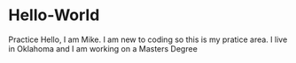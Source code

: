 # Hello-World
Practice
Hello, I am Mike. I am new to coding so this is my pratice area.
I live in Oklahoma and I am working on a Masters Degree
